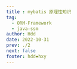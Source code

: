 ```yaml
---
title : mybatis 原理性知识
tag: 
  - ORM-Framework
  - java-ssm
author: Hdd
date: 2022-10-31
prev: ./2
next: false
footer: hdd❤hxy
---
```


